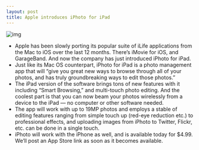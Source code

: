 ```yaml
---
layout: post
title: Apple introduces iPhoto for iPad
---
```

![img](http://media.idownloadblog.com/wp-content/uploads/2012/03/iphoto-for-ipad-e1331147241864.jpg)
* Apple has been slowly porting its popular suite of iLife applications from the Mac to iOS over the last 12 months. There’s iMovie for iOS, and GarageBand. And now the company has just introduced iPhoto for iPad.
* Just like its Mac OS counterpart, iPhoto for iPad is a photo management app that will “give you great new ways to browse through all of your photos, and has truly groundbreaking ​ways to edit those photos.”
* The iPad version of the software brings tons of new features with it including “Smart Browsing,” and multi-touch photo editing. And the coolest part is that you can now beam your photos wirelessly from a device to the iPad — no computer or other software needed.
* The app will work with up to 19MP photos and employs a stable of editing features ranging from simple touch up (red-eye reduction etc.) to professional effects, and uploading images from iPhoto to Twitter, Flickr, etc. can be done in a single touch.
* iPhoto will work with the iPhone as well, and is available today for $4.99. We’ll post an App Store link as soon as it becomes available.

